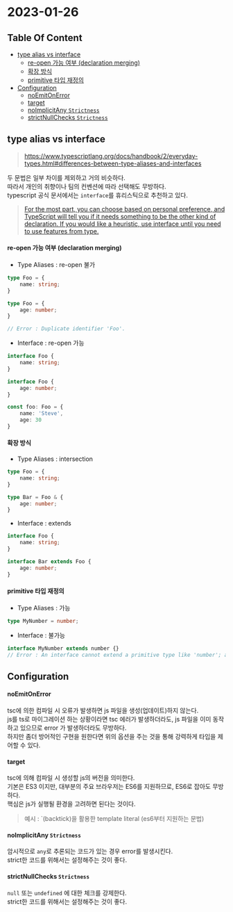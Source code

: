 <h1> 2023-01-26 </h1>

<h2> Table Of Content </h2>  

<!-- TOC -->
  * [type alias vs interface](#type-alias-vs-interface)
      * [re-open 가능 여부 (declaration merging)](#re-open----declaration-merging-)
      * [확장 방식](#-)
      * [primitive 타입 재정의](#primitive--)
  * [Configuration](#configuration)
      * [noEmitOnError](#noemitonerror)
      * [target](#target)
      * [noImplicitAny ```Strictness```](#noimplicitany-strictness)
      * [strictNullChecks ```Strictness```](#strictnullchecks-strictness)
<!-- TOC -->

## type alias vs interface

> https://www.typescriptlang.org/docs/handbook/2/everyday-types.html#differences-between-type-aliases-and-interfaces

두 문법은 일부 차이를 제외하고 거의 비슷하다.    
따라서 개인의 취향이나 팀의 컨벤션에 따라 선택해도 무방하다.   
typescript 공식 문서에서는 ```interface```를 휴리스틱으로 추천하고 있다.
> [For the most part, you can choose based on personal preference, and TypeScript will tell you if it needs something to be the other kind of declaration. If you would like a heuristic, use interface until you need to use features from type.](https://www.typescriptlang.org/docs/handbook/2/everyday-types.html#differences-between-type-aliases-and-interfaces:~:text=For%20the%20most%20part%2C%20you%20can%20choose%20based%20on%20personal%20preference%2C%20and%20TypeScript%20will%20tell%20you%20if%20it%20needs%20something%20to%20be%20the%20other%20kind%20of%20declaration.%20If%20you%20would%20like%20a%20heuristic%2C%20use%20interface%20until%20you%20need%20to%20use%20features%20from%20type.)

#### re-open 가능 여부 (declaration merging)

- Type Aliases : re-open 불가
```typescript
type Foo = {
    name: string;
}

type Foo = {
    age: number;
}

// Error : Duplicate identifier 'Foo'.
```

- Interface : re-open 가능
```typescript
interface Foo {
    name: string;
}

interface Foo {
    age: number;
}

const foo: Foo = {
    name: 'Steve',
    age: 30
}
```

#### 확장 방식
- Type Aliases : intersection
```typescript
type Foo = {
    name: string;
}

type Bar = Foo & {
    age: number;
}
```


- Interface : extends
```typescript
interface Foo {
    name: string;
}

interface Bar extends Foo {
    age: number;
}
```

#### primitive 타입 재정의
- Type Aliases : 가능
```typescript
type MyNumber = number;
```

- Interface : 불가능
```typescript
interface MyNumber extends number {}
// Error : An interface cannot extend a primitive type like 'number'; an interface can only extend named types and classes
```


## Configuration

#### noEmitOnError

tsc에 의한 컴파일 시 오류가 발생하면 js 파일을 생성(업데이트)하지 않는다.    
js를 ts로 마이그레이션 하는 상황이라면 tsc 에러가 발생하더라도, js 파일을 이미 동작하고 있으므로 error 가 발생하더라도 무방하다.    
하지만 좀더 방어적인 구현을 원한다면 위의 옵션을 주는 것을 통해 강력하게 타입을 제어할 수 있다.


#### target

tsc에 의해 컴파일 시 생성할 js의 버전을 의미한다.     
기본은 ES3 이지만, 대부분의 주요 브라우저는 ES6를 지원하므로, ES6로 잡아도 무방하다.     
핵심은 js가 실행될 환경을 고려하면 된다는 것이다.
> 예시 : `(backtick)을 활용한 template literal (es6부터 지원하는 문법)

#### noImplicitAny ```Strictness```

암시적으로 ```any```로 추론되는 코드가 있는 경우 error를 발생시킨다.     
strict한 코드를 위해서는 설정해주는 것이 좋다.

#### strictNullChecks ```Strictness```

```null``` 또는 ```undefined``` 에 대한 체크를 강제한다.    
strict한 코드를 위해서는 설정해주는 것이 좋다.       


